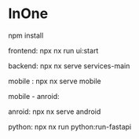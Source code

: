 # InOne

npm install

frontend: npx nx run ui:start

backend: npx nx serve services-main

mobile : npx nx serve mobile

mobile - anroid: 

anroid: npx nx serve android

python: npx nx run python:run-fastapi
